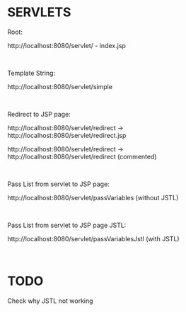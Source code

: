<h1>SERVLETS</h1>

<p>Root:</p>
<p>http://localhost:8080/servlet/ - index.jsp</p></br>

<p>Template String:</p>
<p>http://localhost:8080/servlet/simple</p></br>

<p>Redirect to JSP page:</p>
<p>http://localhost:8080/servlet/redirect -> http://localhost:8080/servlet/redirect.jsp</p>
<p>http://localhost:8080/servlet/redirect -> http://localhost:8080/servlet/redirect (commented)</p></br>

<p>Pass List from servlet to JSP page:</p>
<p>http://localhost:8080/servlet/passVariables (without JSTL)</p></br>

<p>Pass List from servlet to JSP page JSTL:</p>
<p>http://localhost:8080/servlet/passVariablesJstl (with JSTL)</p></br>

<h1>TODO</h1>
<p>Check why JSTL not working</p>
